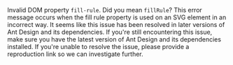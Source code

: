 Invalid DOM property `fill-rule`. Did you mean `fillRule`? This error message occurs when the fill rule property is used on an SVG element in an incorrect way. It seems like this issue has been resolved in later versions of Ant Design and its dependencies. If you're still encountering this issue, make sure you have the latest version of Ant Design and its dependencies installed. If you're unable to resolve the issue, please provide a reproduction link so we can investigate further.
